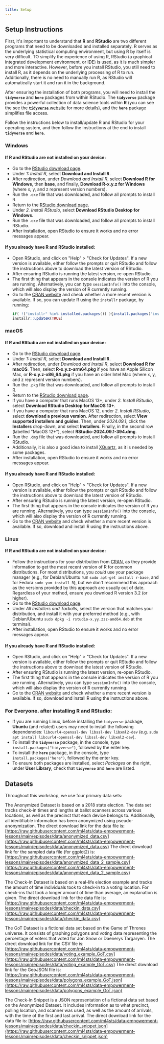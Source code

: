 ```yaml
---
title: Setup
---
```


## Setup Instructions
First, it's important to understand that **R** and **RStudio** are two different 
programs that need to be downloaded and installed separately. R serves as the 
underlying statistical computing environment, but using R by itself is very 
difficult. TO simplify the experience of using R, RStudio (a graphical integrated 
development environment, or IDE) is used, as it is much simpler and more interactive. 
However, before you install RStudio, you still need to install R, as it depends 
on the underlying processing of R to run. Additionally, there is no need to manually 
run R, as RStudio will automatically start it and run it in the background.

After ensuring the installation of both programs, you will need to install the 
**`tidyverse`** and **`here`** packages from within RStudio. The **`tidyverse`** 
package provides a powerful collection of data science tools within **R** (you can 
see the see the [**`tidyverse`** website](https://tidyverse.tidyverse.org) for 
more details), and the **`here`** package simplifies file access.

Follow the instructions below to install/update R and RStudio for your operating 
system, and then follow the instructions at the end to install **`tidyverse`** and 
**`here`**.


### Windows

#### If R and RStudio are not installed on your device:
- Go to the [RStudio download page](https://posit.co/download/rstudio-desktop/).
- Under *1: Install R*, select **Download and Install R**.
- After redirection, under *Download and Install R*, select **Download R for Windows**, 
  then **base**, and finally, **Download R-x.y.z for Windows** (where x, y, and 
  z represent version numbers).
- Run the `.exe` file that was downloaded, and follow all prompts to install R.
- Return to the [RStudio download page](https://posit.co/download/rstudio-desktop/).
- Under *2. Install RStudio*, select **Download RStudio Desktop for Windows**.
- Run the `.exe` file that was downloaded, and follow all prompts to install RStudio.
- After installation, open RStudio to ensure it works and no error messages appear.

#### If you already have R and RStudio installed:
- Open RStudio, and click on "Help" > "Check for Updates". If a new version is 
  available, either follow the prompts or quit RStudio and follow the instructions 
  above to download the latest version of RStudio.
- After ensuring RStudio is running the latest version, re-open RStudio.
- The first thing that appears in the console indicates the version of R you are 
  running. Alternatively, you can type `sessionInfo()` into the console, which will 
  also display the version of R currently running.
- Go to the [CRAN website](https://cran.r-project.org/bin/windows/base/) and check
  whether a more recent version is available. If so, you can update R using
  the `installr` package, by running:
  ```r
  if( !("installr" %in% installed.packages()) ){install.packages("installr")}
  installr::updateR(TRUE)
  ```


### macOS

#### If R and RStudio are not installed on your device:
- Go to the [RStudio download page](https://posit.co/download/rstudio-desktop/).
- Under *1: Install R*, select **Download and Install R**.
- After redirection, under *Download and Install R*, select **Download R for macOS**. 
  Then, select **R-x.y.z-arm64.pkg** if you have an Apple Silicon Mac, or **R-x.y.z-x86_64.pkg** 
  if you have an older Intel Mac (where x, y, and z represent version numbers).
- Run the `.pkg` file that was downloaded, and follow all prompts to install R.
- Return to the [RStudio download page](https://posit.co/download/rstudio-desktop/).
- If you have a computer that runs MacOS 13+, under *2. Install RStudio*, select 
  **Download RStudio Desktop for MacOS 13+**.
- If you have a computer that runs MacOS 12, under *2. Install RStudio*, select 
  **download a previous version**. After redirection, select **View supported installers and guides**. 
  Then, under *2024.09.1*, click the **Installers** drop-down, and select **Installers**.
  Finally, in the second row (labelled "MacOS 12+"), select **RStudio-2024.09.1-394.dmg**.
- Run the `.dmg` file that was downloaded, and follow all prompts to install RStudio.
- Additionally, it is also a good idea to install [XQuartz](https://www.xquartz.org/), 
  as it is needed by some packages.
- After installation, open RStudio to ensure it works and no error messages appear.

#### If you already have R and RStudio installed:
- Open RStudio, and click on "Help" > "Check for Updates". If a new version is 
  available, either follow the prompts or quit RStudio and follow the instructions 
  above to download the latest version of RStudio.
- After ensuring RStudio is running the latest version, re-open RStudio.
- The first thing that appears in the console indicates the version of R you are 
  running. Alternatively, you can type `sessionInfo()` into the console, which will 
  also display the version of R currently running.
- Go to the [CRAN website](https://cran.r-project.org/bin/macosx/) and check
  whether a more recent version is available. If so, download and install R using 
  the instructions above.


### Linux

#### If R and RStudio are not installed on your device:
- Follow the instructions for your distribution from [CRAN](https://cloud.r-project.org/bin/linux), 
  as they provide information to get the most recent version of R for common 
  distributions. For most distributions, you *could* use your package manager 
  (e.g., for Debian/Ubuntu run `sudo apt-get install r-base`, and for Fedora 
  `sudo yum install R`), but we don't recommend this approach as the versions 
  provided by this approach are usually out of date. Regardless of your method, 
  ensure you download R version 3.2 (or higher).
- Go to the [RStudio download page](https://posit.co/download/rstudio-desktop/).
- Under *All Installers and Tarballs*, select the version that matches your 
  distribution, and install it with your preferred method (e.g., with Debian/Ubuntu 
  `sudo dpkg -i rstudio-x.yy.zzz-amd64.deb` at the terminal).
- After installation, open RStudio to ensure it works and no error messages appear.

#### If you already have R and RStudio installed:
- Open RStudio, and click on "Help" > "Check for Updates". If a new version is 
  available, either follow the prompts or quit RStudio and follow the instructions 
  above to download the latest version of RStudio.
- After ensuring RStudio is running the latest version, re-open RStudio.
- The first thing that appears in the console indicates the version of R you are 
  running. Alternatively, you can type `sessionInfo()` into the console, which will 
  also display the version of R currently running.
- Go to the [CRAN website](https://cloud.r-project.org/bin/linux) and check
  whether a more recent version is available. If so, download and install R using 
  the instructions above.

### For Everyone. after installing R and RStudio:
- If you are running Linux, before installing the `tidyverse` package, **Ubuntu** 
  (and related) users may need to install the following dependencies: 
  `libcurl4-openssl-dev libssl-dev libxml2-dev` (e.g. `sudo apt install libcurl4-openssl-dev libssl-dev libxml2-dev`).
- To install the **`tidyverse`** package, in the console, type `install.packages("tidyverse")`, 
  followed by the enter key.
- To install the **`here`** package, in the console, type `install.packages("here")`, 
  followed by the enter key.
- To ensure both packages are installed, select *Packages* on the right, under 
  **User Library**, check that **`tidyverse`** and **`here`** are listed.



## Datasets
Throughout this workshop, we use four primary data sets:

The Anonymized Dataset is based on a 2018 state election. The data set tracks 
check-in times and lengths at ballot scanners across various locations, as well 
as the precinct that each device belongs to. Additionally, all identifiable 
information has been anonymized using pseudo-anonymization.
The direct download link for the data file is: [https://raw.githubusercontent.com/ml4sts/data-empowerment-lessons/main/episodes/data/anonymized_data.csv](https://raw.githubusercontent.com/ml4sts/data-empowerment-lessons/main/episodes/data/anonymized_data.csv)
The direct download link for the sampled data file (for ggplot2) is: [https://raw.githubusercontent.com/ml4sts/data-empowerment-lessons/main/episodes/data/anonymized_data_2_sample.csv](https://raw.githubusercontent.com/ml4sts/data-empowerment-lessons/main/episodes/data/anonymized_data_2_sample.csv)

The Check-In Dataset is based on a real-life election example and tracks the 
amount of time individuals took to check-in to a voting location. For check-ins 
that took a longer amount of time than average, an explanation is given.
The direct download link for the data file is: [https://raw.githubusercontent.com/ml4sts/data-empowerment-lessons/main/episodes/data/checkin_data.csv](https://raw.githubusercontent.com/ml4sts/data-empowerment-lessons/main/episodes/data/checkin_data.csv)

The GoT Dataset is a fictional data set based on the Game of Thrones universe. 
It consists of graphing polygons and voting data representing the percentage of 
voters that voted for Jon Snow or Daenerys Targaryen.
The direct download link for the CSV file is: [https://raw.githubusercontent.com/ml4sts/data-empowerment-lessons/main/episodes/data/voting_example_GoT.csv](https://raw.githubusercontent.com/ml4sts/data-empowerment-lessons/main/episodes/data/voting_example_GoT.csv)
The direct download link for the GeoJSON file is: [https://raw.githubusercontent.com/ml4sts/data-empowerment-lessons/main/episodes/data/polygons_example_GoT.json](https://raw.githubusercontent.com/ml4sts/data-empowerment-lessons/main/episodes/data/polygons_example_GoT.json)

The Check-In Snippet is a JSON representation of a fictional data set based on the 
Anonymized Dataset. It includes information as to what precinct, polling location, 
and scanner was used, as well as the amount of arrivals, with the time of the 
first and last arrival.
The direct download link for the data file is: [https://raw.githubusercontent.com/ml4sts/data-empowerment-lessons/main/episodes/data/checkin_snippet.json](https://raw.githubusercontent.com/ml4sts/data-empowerment-lessons/main/episodes/data/checkin_snippet.json)
